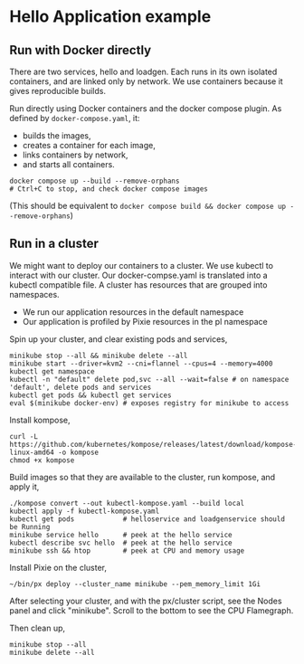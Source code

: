 # Hello Application example

## Run with Docker directly
There are two services, hello and loadgen. Each runs in its own isolated containers, and 
are linked only by network. We use containers because it gives reproducible builds.

Run directly using Docker containers and the docker compose plugin. As defined by `docker-compose.yaml`, it: 
* builds the images, 
* creates a container for each image, 
* links containers by network, 
* and starts all containers.

```
docker compose up --build --remove-orphans
# Ctrl+C to stop, and check docker compose images
```

(This should be equivalent to `docker compose build && docker compose up --remove-orphans`)

<!-- Build the containers individually,
```
PROJECT=$PWD
cd $PROJECT/src/helloservice
docker build -t helloapp ./
cd $PROJECT/src/loadgeneratorservice
docker build -t loadgenapp ./
``` -->

## Run in a cluster
We might want to deploy our containers to a cluster.
We use kubectl to interact with our cluster.
Our docker-compse.yaml is translated into a kubectl compatible file.
A cluster has resources that are grouped into namespaces. 
* We run our application resources in the default namespace
* Our application is profiled by Pixie resources in the pl namespace

Spin up your cluster, and clear existing pods and services,
```
minikube stop --all && minikube delete --all
minikube start --driver=kvm2 --cni=flannel --cpus=4 --memory=4000
kubectl get namespace
kubectl -n "default" delete pod,svc --all --wait=false # on namespace 'default', delete pods and services
kubectl get pods && kubectl get services
eval $(minikube docker-env) # exposes registry for minikube to access
```

Install kompose,
```
curl -L https://github.com/kubernetes/kompose/releases/latest/download/kompose-linux-amd64 -o kompose
chmod +x kompose
```

Build images so that they are available to the cluster, run kompose, and apply it,
```
./kompose convert --out kubectl-kompose.yaml --build local
kubectl apply -f kubectl-kompose.yaml
kubectl get pods            # helloservice and loadgenservice should be Running
minikube service hello      # peek at the hello service
kubectl describe svc hello  # peek at the hello service
minikube ssh && htop        # peek at CPU and memory usage
```

Install Pixie on the cluster,
```
~/bin/px deploy --cluster_name minikube --pem_memory_limit 1Gi
```

After selecting your cluster, and with the px/cluster script, see the Nodes panel and click "minikube".
Scroll to the bottom to see the CPU Flamegraph.

Then clean up,
```
minikube stop --all
minikube delete --all
```

<!-- 
[![Open in Cloud Shell](https://gstatic.com/cloudssh/images/open-btn.svg)](https://ssh.cloud.google.com/cloudshell/editor?cloudshell_git_repo=https://github.com/GoogleCloudPlatform/kubernetes-engine-samples&cloudshell_tutorial=cloudshell/tutorial.md&cloudshell_workspace=hello-app)

This example shows how to build and deploy a containerized Go web server
application using [Kubernetes](https://kubernetes.io).

Visit https://cloud.google.com/kubernetes-engine/docs/tutorials/hello-app
to follow the tutorial and deploy this application on [Google Kubernetes
Engine](https://cloud.google.com/kubernetes-engine).

This directory contains:

- `main.go` contains the HTTP server implementation. It responds to all HTTP
  requests with a  `Hello, world!` response.
- `Dockerfile` is used to build the Docker image for the application.

This application is available as two Docker images, which respond to requests
with different version numbers:

- `us-docker.pkg.dev/google-samples/containers/gke/hello-app:1.0`
- `us-docker.pkg.dev/google-samples/containers/gke/hello-app:2.0`

This example is used in many official/unofficial tutorials, some of them
include:
- [Kubernetes Engine Quickstart](https://cloud.google.com/kubernetes-engine/docs/quickstart)
- [Kubernetes Engine - Deploying a containerized web application](https://cloud.google.com/kubernetes-engine/docs/tutorials/hello-app) tutorial
- [Kubernetes Engine - Setting up HTTP Load Balancing](https://cloud.google.com/kubernetes-engine/docs/tutorials/http-balancer) tutorial -->

